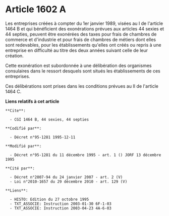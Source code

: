 # Article 1602 A

Les entreprises créées à compter du 1er janvier 1989, visées au I de l'article 1464 B et qui bénéficient des exonérations
prévues aux articles 44 sexies et 44 septies, peuvent être exonérées des taxes pour frais de chambres de commerce et
d'industrie et pour frais de chambres de métiers dont elles sont redevables, pour les établissements qu'elles ont créés ou
repris à une entreprise en difficulté au titre des deux années suivant celle de leur création.

Cette exonération est subordonnée à une délibération des organismes consulaires dans le ressort desquels sont situés les
établissements de ces entreprises.

Ces délibérations sont prises dans les conditions prévues au II de l'article 1464 C.

**Liens relatifs à cet article**

	**Cite**:

	  - CGI 1464 B, 44 sexies, 44 septies

	**Codifié par**:

	  - Décret n°95-1281 1995-12-11

	**Modifié par**:

	  - Décret n°95-1281 du 11 décembre 1995 - art. 1 () JORF 13 décembre 1995

	**Cité par**:

	  - Décret n°2007-94 du 24 janvier 2007 - art. 2 (V)
	  - Loi n°2010-1657 du 29 décembre 2010 - art. 129 (V)

	**Liens**:

	  - HISTO: Edition du 27 octobre 1995
	  - TXT_ASSOCIE: Instruction 2003-01-30 6F-1-03
	  - TXT_ASSOCIE: Instruction 2003-04-23 4A-6-03
